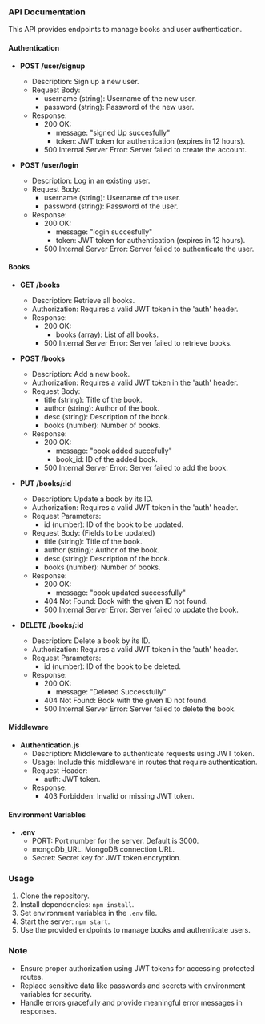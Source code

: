 ### API Documentation

This API provides endpoints to manage books and user authentication.

#### Authentication

- **POST /user/signup**
  - Description: Sign up a new user.
  - Request Body:
    - username (string): Username of the new user.
    - password (string): Password of the new user.
  - Response:
    - 200 OK:
      - message: "signed Up succesfully"
      - token: JWT token for authentication (expires in 12 hours).
    - 500 Internal Server Error: Server failed to create the account.

- **POST /user/login**
  - Description: Log in an existing user.
  - Request Body:
    - username (string): Username of the user.
    - password (string): Password of the user.
  - Response:
    - 200 OK:
      - message: "login succesfully"
      - token: JWT token for authentication (expires in 12 hours).
    - 500 Internal Server Error: Server failed to authenticate the user.

#### Books

- **GET /books**
  - Description: Retrieve all books.
  - Authorization: Requires a valid JWT token in the 'auth' header.
  - Response:
    - 200 OK:
      - books (array): List of all books.
    - 500 Internal Server Error: Server failed to retrieve books.

- **POST /books**
  - Description: Add a new book.
  - Authorization: Requires a valid JWT token in the 'auth' header.
  - Request Body:
    - title (string): Title of the book.
    - author (string): Author of the book.
    - desc (string): Description of the book.
    - books (number): Number of books.
  - Response:
    - 200 OK:
      - message: "book added succefully"
      - book_id: ID of the added book.
    - 500 Internal Server Error: Server failed to add the book.

- **PUT /books/:id**
  - Description: Update a book by its ID.
  - Authorization: Requires a valid JWT token in the 'auth' header.
  - Request Parameters:
    - id (number): ID of the book to be updated.
  - Request Body: (Fields to be updated)
    - title (string): Title of the book.
    - author (string): Author of the book.
    - desc (string): Description of the book.
    - books (number): Number of books.
  - Response:
    - 200 OK:
      - message: "book updated successfully"
    - 404 Not Found: Book with the given ID not found.
    - 500 Internal Server Error: Server failed to update the book.

- **DELETE /books/:id**
  - Description: Delete a book by its ID.
  - Authorization: Requires a valid JWT token in the 'auth' header.
  - Request Parameters:
    - id (number): ID of the book to be deleted.
  - Response:
    - 200 OK:
      - message: "Deleted Successfully"
    - 404 Not Found: Book with the given ID not found.
    - 500 Internal Server Error: Server failed to delete the book.

#### Middleware

- **Authentication.js**
  - Description: Middleware to authenticate requests using JWT token.
  - Usage: Include this middleware in routes that require authentication.
  - Request Header:
    - auth: JWT token.
  - Response:
    - 403 Forbidden: Invalid or missing JWT token.

#### Environment Variables

- **.env**
  - PORT: Port number for the server. Default is 3000.
  - mongoDb_URL: MongoDB connection URL.
  - Secret: Secret key for JWT token encryption.

### Usage

1. Clone the repository.
2. Install dependencies: `npm install`.
3. Set environment variables in the `.env` file.
4. Start the server: `npm start`.
5. Use the provided endpoints to manage books and authenticate users.

### Note

- Ensure proper authorization using JWT tokens for accessing protected routes.
- Replace sensitive data like passwords and secrets with environment variables for security.
- Handle errors gracefully and provide meaningful error messages in responses.
